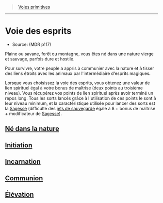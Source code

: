 ﻿---
!SubClassItem
Name: Voie des esprits
Source: (MDR p117)
Id: barbarian_spirits_hd.md#voie-des-esprits
RootId: barbarian_spirits_hd.md
ParentLink: barbarian_hd.md#voies-primitives
ParentName: Voies primitives
NameLevel: 1
Attributes: {}
---
>  [Voies primitives](hd_barbarian_voies_primitives.md)

---


# Voie des esprits

- Source: (MDR p117)

Plaine ou savane, forêt ou montagne, vous êtes né dans une nature vierge et sauvage, parfois dure et hostile.

Pour survivre, votre peuple a appris à communier avec la nature et à tisser des liens étroits avec les animaux par l'intermédiaire d'esprits magiques.

Lorsque vous choisissez la voie des esprits, vous obtenez une valeur de lien spirituel égal à votre bonus de maîtrise (deux points au troisième niveau). Vous récupérez vos points de lien spirituel après avoir terminé un repos long. Tous les sorts lancés grâce à l'utilisation de ces points le sont à leur niveau minimum, et la caractéristique utilisée pour lancer des sorts est la [Sagesse](hd_abilities_wisdom.md) (difficulté des [jets de sauvegarde](hd_abilities_jets_de_sauvegarde.md) égale à 8 + bonus de maîtrise + modificateur de [Sagesse](hd_abilities_wisdom.md)).



## [Né dans la nature](hd_barbarian_spirits_ne_dans_la_nature.md)



## [Initiation](hd_barbarian_spirits_initiation.md)



## [Incarnation](hd_barbarian_spirits_incarnation.md)



## [Communion](hd_barbarian_spirits_communion.md)



## [Élévation](hd_barbarian_spirits_elevation.md)

